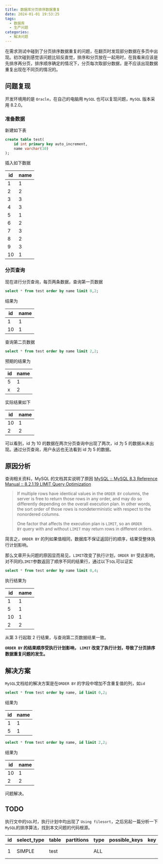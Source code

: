 ```yaml
---
title: 数据库分页排序数据重复
date: 2024-01-01 19:53:25
tags:
  - 数据库
  - 生产问题
categories:
  - 解决问题
---
```


在需求测试中碰到了分页排序数据重复的问题，在翻页时发现部分数据在多页中出现。初次碰到感觉该问题比较反直觉，排序和分页放在一起用时，在我看来应该是先排序再分页，排序顺序确定的情况下，分页每次取部分数据，是不应该出现数据重复出现在不同页的情况的。

<!-- more -->

## 问题复现

开发环境用的是 `Oracle`，在自己的电脑用 `MySQL` 也可以复现问题，`MySQL` 版本采用 8.2.0。

### 准备数据

新建如下表

```sql
create table test(
    id int primary key auto_increment,
    name varchar(10)
);
```

插入如下数据

| id  | name |
| --- | ---- |
| 1   | 1    |
| 2   | 2    |
| 3   | 3    |
| 4   | 3    |
| 5   | 1    |
| 6   | 2    |
| 7   | 3    |
| 8   | 2    |
| 9   | 3    |
| 10  | 1    |

### 分页查询

现在进行分页查询，每页两条数据，查询第一页数据

```sql
select * from test order by name limit 0,2;
```

结果为

| id  | name |
| --- | ---- |
| 1   | 1    |
| 10  | 1    |

查询第二页数据

```sql
select * from test order by name limit 2,2;
```

预期的结果为

| id  | name |
| --- | ---- |
| 5   | 1    |
| x   | 2    |

实际结果如下

| id  | name |
| --- | ---- |
| 10  | 1    |
| 2   | 2    |

可以看到，id 为 10 的数据在两次分页查询中出现了两次，id 为 5 的数据从未出现。通过分页查询，用户永远也无法看到 id 为 5 的数据。

## 原因分析

查询相关资料，MySQL 的文档其实说明了原因
[MySQL :: MySQL 8.3 Reference Manual :: 8.2.1.19 LIMIT Query Optimization](https://dev.mysql.com/doc/refman/8.3/en/limit-optimization.html)

> If multiple rows have identical values in the `ORDER BY` columns, the server is free to return those rows in any order, and may do so differently depending on the overall execution plan. In other words, the sort order of those rows is nondeterministic with respect to the nonordered columns.
>
> One factor that affects the execution plan is `LIMIT`, so an `ORDER BY` query with and without `LIMIT` may return rows in different orders.

简言之，`ORDER BY` 的列如果值相同，数据库不保证返回行的顺序，结果受整体执行计划影响。

那么文章开头问题的原因显而易见，`LIMIT`改变了执行计划，`ORDER BY` 受此影响，对不同的`LIMIT`参数返回了顺序不同的结果行，通过以下`SQL`可以证实

```sql
select * from test order by name limit 0,4;
```

执行结果为

| id  | name |
| --- | ---- |
| 1   | 1    |
| 5   | 1    |
| 10  | 1    |
| 2   | 2    |

从第 3 行起取 2 行结果，与查询第二页数据结果一致。

**`ORDER BY` 的结果顺序受执行计划影响， `LIMIT` 改变了执行计划，导致了分页排序数据重复问题的发生。**

## 解决方案

`MySQL`文档给的解决方案是在`ORDER BY` 的字段中增加不含重复值的列，如`id`

```sql
select * from test order by name, id limit 0,2;
```

结果为

| id  | name |
| --- | ---- |
| 1   | 1    |
| 5   | 1    |

```sql
select * from test order by name, id limit 2,2;
```

结果为

| id  | name |
| --- | ---- |
| 10  | 1    |
| 2   | 2    |

问题解决。

## TODO

执行文中的`SQL`时，执行计划中均出现了 `Using filesort`，之后另起一篇分析一下`MySQL`的排序算法，找到本文问题的代码根源。

| id  | select_type | table | partitions | type | possible_keys | key | key_len | ref | rows | filtered | Extra          |
| --- | ----------- | ----- | ---------- | ---- | ------------- | --- | ------- | --- | ---- | -------- | -------------- |
| 1   | SIMPLE      | test  |            | ALL  |               |     |         |     | 10   | 100.0    | Using filesort |
